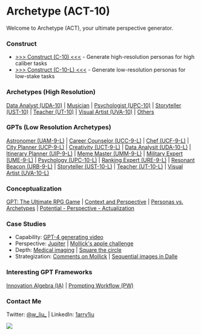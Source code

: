 # Archetype (ACT-10)

Welcome to Archetype (ACT), your ultimate perspective generator.

### Construct

- [>>> Construct (C-10) <<<](https://chat.openai.com/share/64ccf4c5-40e2-4955-b000-851da8f1e948) - Generate high-resolution personas for high caliber tasks
- [>>> Construct (C-10-L) <<<](https://chat.openai.com/g/g-ZR3w4e0RR-construct-c-10-l) - Generate low-resolution personas for low-stake tasks

### Archetypes (High Resolution)

[Data Analyst (UDA-10)](https://chat.openai.com/share/48832ede-fb02-49ae-a319-6b6dcd082f70) | [Musician](https://chat.openai.com/share/20e9ceaa-5971-4401-aec9-5ad9b47a6051) | [Psychologist (UPC-10)](https://chat.openai.com/share/adbbea5b-ab8d-4362-a1f7-21b6d499eb64) | [Storyteller (UST-10)](https://chat.openai.com/share/74b4942f-41c8-4a1a-9ee2-fd3f79707875) | [Teacher (UT-10)](https://chat.openai.com/share/ac728205-9747-457b-a18b-75ac35510751) | [Visual Artist (UVA-10)](https://chat.openai.com/share/5c3c1c31-9e5e-40b0-bc7e-7bf96b77a241) | [Others](https://x.com/w_liu_/status/1722801575943655560)

### GPTs (Low Resolution Archetypes)

[Astronomer (UAM-9-L)](https://chat.openai.com/g/g-DhvzBQKLz-universal-astronomer-uam-9) | [Career Counselor (UCC-9-L)](https://chat.openai.com/g/g-0LRlMdiQX-universal-career-counselor-ucc-9) | [Chef (UCF-9-L)](https://chat.openai.com/g/g-xIPZQyYHK-universal-chef-ucf-9) | [City Planner (UCP-9-L)](https://chat.openai.com/g/g-nFQND4KlT-universal-city-planner-ucp-9) | [Creativity (UCT-9-L)](https://chat.openai.com/g/g-JIHQBtCY5-universal-creativity-uct-9) | [Data Analysit (UDA-10-L)](https://chat.openai.com/g/g-UnHVJnGaf-universal-data-analyst-uda-10) | [Itinerary Planner (UIP-9-L)](https://chat.openai.com/g/g-LJ52WpKLZ-universal-itinerary-planner-uip-9) | [Meme Master (UMM-9-L)](https://chat.openai.com/g/g-HfwddwgBV-universal-meme-master) | [Military Expert (UME-9-L)](https://chat.openai.com/g/g-uXJSvUyLn-universal-military-expert-ume-9) | [Psychology (UPC-10-L)](https://chat.openai.com/g/g-gktcTLs6E-universal-psychologist-upc-10) | [Ranking Expert (URE-9-L)](https://chat.openai.com/g/g-TysLPlbGx-universal-ranking-expert-ure-9) | [Resonant Beacon (URB-9-L)](https://chat.openai.com/g/g-AW4e5JG6W-universal-resonant-beacon-urb-9) | [Storyteller (UST-10-L)](https://chat.openai.com/g/g-i2KB66rSE-universal-storyteller-ust-10) | [Teacher (UT-10-L)](https://chat.openai.com/g/g-Kjcwbz0HJ-universal-teacher-ut-10) | [Visual Artist (UVA-10-L)](https://chat.openai.com/g/g-DajFS86Q5-universal-visual-artist-uva-10)

### Conceptualization

[GPT: The Ultimate RPG Game](https://x.com/w_liu_/status/1663385882152554499) | [Context and Perspective](https://x.com/w_liu_/status/1719571408811098144) | [Personas vs. Archetypes](https://x.com/w_liu_/status/1717873799457296480) | [Potential - Perspective - Actualization](https://x.com/w_liu_/status/1718135367617135025)

### Case Studies

- Capability: [GPT-4 generating video](https://x.com/w_liu_/status/1723001181927088248)
- Perspective: [Jupiter](https://x.com/w_liu_/status/1719738578220273737) | [Mollick's apple challenge](https://x.com/w_liu_/status/1722207286360506517)
- Depth: [Medical imaging](https://x.com/w_liu_/status/1709926206521708959) | [Square the circle](https://x.com/w_liu_/status/1722583294121001119)
- Strategization: [Comments on Mollick](https://x.com/w_liu_/status/1708672278618374242) | [Sequential images in Dalle](https://x.com/w_liu_/status/1721342781204099240)

### Interesting GPT Frameworks

[Innovation Algebra (IA)](https://innovationalgebra.com/) | [Prompting Workflow (PW)](https://github.com/dgcruzing/Prompting-Workflow)

### Contact Me

Twitter: [@w_liu_](https://twitter.com/w_liu_) | LinkedIn: [1arry1iu](https://www.linkedin.com/in/1arry1iu/)

![](https://github.com/1arry1iu/everything/blob/main/ET_Avatar.png)
